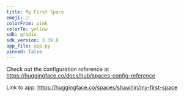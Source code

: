 ```yaml
---
title: My First Space
emoji: 🐠
colorFrom: pink
colorTo: yellow
sdk: gradio
sdk_version: 3.39.0
app_file: app.py
pinned: false
---
```


Check out the configuration reference at https://huggingface.co/docs/hub/spaces-config-reference

Link to app: https://huggingface.co/spaces/shawhin/my-first-space
